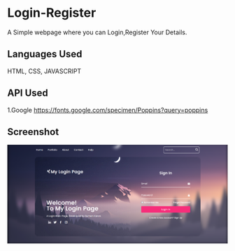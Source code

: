 
# Login-Register

A Simple webpage where you can Login,Register Your Details.


## Languages Used
HTML,
CSS,
JAVASCRIPT

## API Used

1.Google https://fonts.google.com/specimen/Poppins?query=poppins

## Screenshot

![App Screenshot](https://github.com/karanSuman/Login-Register/blob/main/Login-Register/Screenshot.png)

